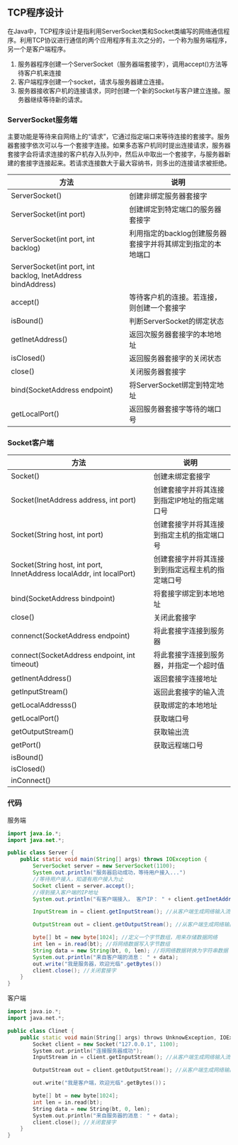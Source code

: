 ## TCP程序设计

在Java中，TCP程序设计是指利用ServerSocket类和Socket类编写的网络通信程序。利用TCP协议进行通信的两个应用程序有主次之分的，一个称为服务端程序，另一个是客户端程序。

1. 服务器程序创建一个ServerSocket（服务器端套接字），调用accept()方法等待客户机来连接
2. 客户端程序创建一个socket，请求与服务器建立连接。
3. 服务器接收客户机的连接请求，同时创建一个新的Socket与客户建立连接。服务器继续等待新的请求。

### ServerSocket服务端

主要功能是等待来自网络上的“请求”，它通过指定端口来等待连接的套接字。服务器套接字依次可以与一个套接字连接。如果多态客户机同时提出连接请求，服务器套接字会将请求连接的客户机存入队列中，然后从中取出一个套接字，与服务器新建的套接字连接起来。若请求连接数大于最大容纳书，则多出的连接请求被拒绝。

| 方法                                                         | 说明                                                        |
| ------------------------------------------------------------ | ----------------------------------------------------------- |
| ServerSocket()                                               | 创建非绑定服务器套接字                                      |
| ServerSocket(int port)                                       | 创建绑定到特定端口的服务器套接字                            |
| ServerSocket(int port, int backlog)                          | 利用指定的backlog创建服务器套接字并将其绑定到指定的本地端口 |
| ServerSocket(int port, int backlog, InetAddress bindAddress) |                                                             |
| accept()                                                     | 等待客户机的连接。若连接，则创建一个套接字                  |
| isBound()                                                    | 判断ServerSocket的绑定状态                                  |
| getInetAddress()                                             | 返回次服务器套接字的本地地址                                |
| isClosed()                                                   | 返回服务器套接字的关闭状态                                  |
| close()                                                      | 关闭服务器套接字                                            |
| bind(SocketAddress endpoint)                                 | 将ServerSocket绑定到特定地址                                |
| getLocalPort()                                               | 返回服务器套接字等待的端口号                                |

### Socket客户端

| 方法                                                         | 说明                                             |
| ------------------------------------------------------------ | ------------------------------------------------ |
| Socket()                                                     | 创建未绑定套接字                                 |
| Socket(InetAddress address, int port)                        | 创建套接字并将其连接到指定IP地址的指定端口号     |
| Socket(String host, int port)                                | 创建套接字并将其连接到指定主机的指定端口号       |
| Socket(String host, int port, InnetAddress localAddr, int localPort) | 创建套接字并将其连接到到指定远程主机的指定端口号 |
| bind(SocketAddress bindpoint)                                | 将套接字绑定到本地地址                           |
| close()                                                      | 关闭此套接字                                     |
| connenct(SocketAddress endpoint)                             | 将此套接字连接到服务器                           |
| connect(SocketAddress endpoint, int timeout)                 | 将此套接字连接到服务器，并指定一个超时值         |
| getInentAddress()                                            | 返回套接字连接地址                               |
| getInputStream()                                             | 返回此套接字的输入流                             |
| getLocalAddresss()                                           | 获取绑定的本地地址                               |
| getLocalPort()                                               | 获取端口号                                       |
| getOutputStream()                                            | 获取输出流                                       |
| getPort()                                                    | 获取远程端口号                                   |
| isBound()                                                    |                                                  |
| isClosed()                                                   |                                                  |
| inConnect()                                                  |                                                  |

### 代码

服务端

```java
import java.io.*;
import java.net.*;

public class Server {
	public static void main(String[] args) throws IOException {
		ServerSocket server = new ServerSocket(1100);
		System.out.println("服务器启动成功，等待用户接入...")
		//等待用户接入，知道有用户接入为止
		Socket client = server.accept();
		//得到接入客户端的IP地址
		System.out.println("有客户端接入， 客户IP： " + client.getInetAddress());

		InputStream in = client.getInputStream(); //从客户端生成网络输入流，用于接收来自网络的数据

		OutputStream out = client.getOutputStream(); //从客户端生成网络输出流，用于把数据发送到网络

		byte[] bt = new byte[1024]; //定义一个字节数组，用来存储数据网络
		int len = in.read(bt); //将网络数据写入字节数组
		String data = new String(bt, 0, len); //将网络数据转换为字符串数据
		System.out.println("来自客户端的消息： " + data);
		out.write("我是服务器，欢迎光临".getBytes())
		client.close(); //关闭套接字
	}
}
```

客户端

```c++
import java.io.*;
import java.net.*;

public class Clinet {
	public static void main(String[] args) throws UnknowException, IOException {
		Socket client = new Socket("127.0.0.1", 1100);
		System.out.println("连接服务器成功");
		InputStream in = client.getInputStream(); //从客户端生成网络输入流，用于接收来自网络的数据

		OutputStream out = client.getOutputStream(); //从客户端生成网络输出流，用于把数据发送到网络

		out.write("我是客户端，欢迎光临".getBytes())；

		byte[] bt = new byte[1024];
		int len = in.read(bt);
		String data = new String(bt, 0, len);
		System.out.println("来自服务器的消息： " + data);
		client.close(); //关闭套接字
	}
}
```


